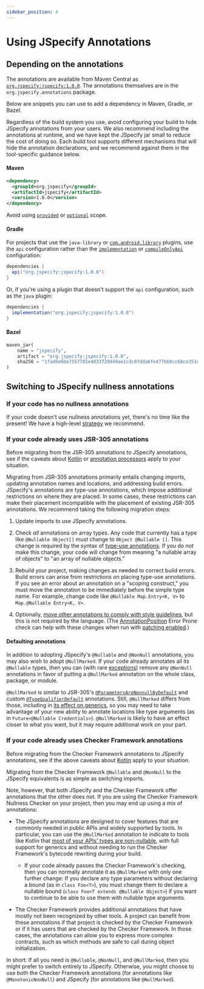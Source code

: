 ```yaml
---
sidebar_position: 4
---
```


# Using JSpecify Annotations

## Depending on the annotations

The annotations are available from Maven Central as
[`org.jspecify:jspecify:1.0.0`](https://repo1.maven.org/maven2/org/jspecify/jspecify/1.0.0/).
The annotations themselves are in the `org.jspecify.annotations` package.

Below are snippets you can use to add a dependency in Maven, Gradle, or Bazel.

Regardless of the build system you use, avoid configuring your build to hide
JSpecify annotations from your users. We also recommend including the
annotations at runtime, and we have kept the JSpecify jar small to reduce the
cost of doing so. Each build tool supports different mechanisms that will hide
the annotation declarations, and we recommend against them in the tool-specific
guidance below.

#### Maven

```xml
<dependency>
  <groupId>org.jspecify</groupId>
  <artifactId>jspecify</artifactId>
  <version>1.0.0</version>
</dependency>
```

Avoid using [`provided`] or [`optional`] scope.

#### Gradle

For projects that use the `java-library` or
[`com.android.library`](https://developer.android.com/studio/projects/android-library)
plugins, use the `api` configuration rather than the [`implementation`] or
[`compileOnlyApi`] configuration:

```groovy
dependencies {
  api("org.jspecify:jspecify:1.0.0")
}
```

Or, if you're using a plugin that doesn't support the `api` configuration, such
as the `java` plugin:

```groovy
dependencies {
  implementation("org.jspecify:jspecify:1.0.0")
}
```

#### Bazel

```python
maven_jar(
    name = "jspecify",
    artifact = "org.jspecify:jspecify:1.0.0",
    sha256 = "1fad6e6be7557781e4d33729d49ae1cdc8fdda6fe477bb0cc68ce351eafdfbab",
)
```

## Switching to JSpecify nullness annotations

### If your code has no nullness annotations

If your code doesn't use nullness annotations yet, there's no time like the
present! We have a high-level [strategy](applying) we recommend.

### If your code already uses JSR-305 annotations

Before migrating from the JSR-305 annotations to JSpecify annotations, see if
the caveats about [Kotlin][Kotlin-caveats] or
[annotation processors](whether#annotation-processors) apply to your situation.

Migrating from JSR-305 annotations primarily entails changing imports, updating
annotation names and locations, and addressing build errors. JSpecify's
annotations are type-use annotations, which impose additional restrictions on
where they are placed. In some cases, these restrictions can make their
placement incompatible with the placement of existing JSR-305 annotations. We
recommend taking the following migration steps:

1.  Update imports to use JSpecify annotations.

1.  Check *all* annotations on array types. Any code that currently has a type
    like `@Nullable Object[]` must change to `Object @Nullable []`. This change
    is required by the syntax of [type-use annotations]. If you do *not* make
    this change, your code will change from meaning "a nullable array of
    objects" to "an array of nullable objects."

1.  Rebuild your project, making changes as needed to correct build errors.
    Build errors can arise from restrictions on placing type-use annotations. If
    you see an error about an annotation on a "scoping construct," you must move
    the annotation to be immediately before the simple type name. For example,
    change code like `@Nullable Map.Entry<K, V>` to `Map.@Nullable Entry<K, V>`.

1.  Optionally,
    [move other annotations to comply with style guidelines](https://google.github.io/styleguide/javaguide.html#s4.8.5-annotations),
    but this is not required by the language.  (The [AnnotationPosition](https://errorprone.info/bugpattern/AnnotationPosition) Error Prone check can help with these changes when run with [patching enabled](https://errorprone.info/docs/patching).)

#### Defaulting annotations

In addition to adopting JSpecify's `@Nullable` and `@NonNull` annotations, you
may also wish to adopt `@NullMarked`. If your code already annotates all its
`@Nullable` types, then you can (with rare
[exceptions](https://jspecify.dev/docs/api/org/jspecify/annotations/NonNull.html#projection))
remove any `@NonNull` annotations in favor of putting a `@NullMarked` annotation
on the whole class, package, or module.

`@NullMarked` is similar to JSR-305's [`@ParametersAreNonnullByDefault`] and
custom [`@TypeQualifierDefault`] annotations. Still, `@NullMarked` differs from
those, including in [its effect on generics](user-guide#generics), so you may
need to take advantage of your new ability to annotate locations like type
arguments (as in `Future<@Nullable Credentials>`). `@NullMarked` is likely to
have an effect closer to what you want, but it may require additional work on
your part.

### If your code already uses Checker Framework annotations

Before migrating from the Checker Framework annotations to JSpecify annotations,
see if the above caveats about [Kotlin][Kotlin-caveats] apply to your situation.

Migrating from the Checker Framework `@Nullable` and `@NonNull` to the JSpecify
equivalents is as simple as switching imports.

Note, however, that both JSpecify and the Checker Framework offer annotations
that the other does not. If you are using the Checker Framework Nullness Checker
on your project, then you may end up using a mix of annotations:

*   The JSpecify annotations are designed to cover features that are commonly
    needed in public APIs and widely supported by tools. In particular, you can
    use the `@NullMarked` annotation to indicate to tools like Kotlin that
    [most of your APIs' types are non-nullable](https://jspecify.dev/docs/api/org/jspecify/annotations/NullMarked.html#effects),
    with full support for generics and without needing to run the Checker
    Framework's bytecode rewriting during your build.

    *   If your code already passes the Checker Framework's checking, then you
        can normally annotate it as `@NullMarked` with only one further change:
        If you declare any type parameters without declaring a bound (as in
        `class Foo<T>`), you must change them to declare a nullable bound
        (`class Foo<T extends @Nullable Object>`) if you want to continue to be
        able to use them with nullable type arguments.

*   The Checker Framework provides additional annotations that have mostly not
    been recognized by other tools. A project can benefit from these annotations
    if that project is checked by the Checker Framework or if it has users that
    are checked by the Checker Framework. In those cases, the annotations can
    allow you to express more complex contracts, such as which methods are safe
    to call during object initialization.

In short: If all you need is `@Nullable`, `@NonNull`, and `@NullMarked`, then
you might prefer to switch entirely to JSpecify. Otherwise, you might choose to
use both the Checker Framework annotations (for annotations like
`@MonotonicNonNull`) and JSpecify (for annotations like `@NullMarked`).

[`@ParametersAreNonnullByDefault`]: https://www.javadoc.io/doc/com.google.code.findbugs/jsr305/3.0.1/javax/annotation/ParametersAreNonnullByDefault.html
[`@TypeQualifierDefault`]: https://github.com/Kotlin/KEEP/blob/master/proposals/jsr-305-custom-nullability-qualifiers.md#type-qualifier-default
[`compileOnlyApi`]: https://docs.gradle.org/current/userguide/java_library_plugin.html#sec:java_library_configurations_graph
[`implementation`]: https://docs.gradle.org/current/userguide/java_library_plugin.html#sec:java_library_configurations_graph
[`optional`]: https://maven.apache.org/guides/introduction/introduction-to-optional-and-excludes-dependencies.html
[`provided`]: https://maven.apache.org/guides/introduction/introduction-to-dependency-mechanism.html#dependency-scope
[Kotlin-caveats]: whether#kotlin
[type-use annotations]: https://www.oracle.com/technical-resources/articles/java/ma14-architect-annotations.html#:~:text=Applying%20Type%20Annotations

